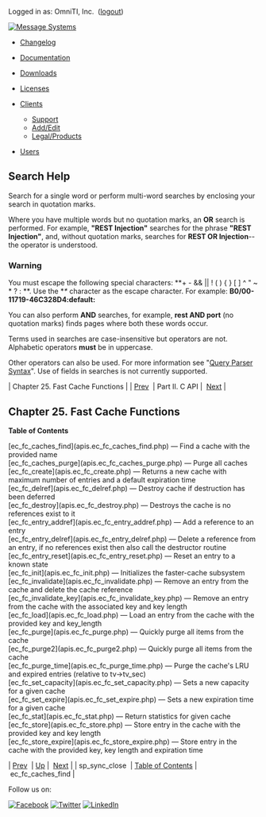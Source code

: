 Logged in as: OmniTI, Inc.  ([logout](https://support.messagesystems.com/logout.php))

[![Message Systems](https://support.messagesystems.com/images/ms-white205.png)](https://support.messagesystems.com/start.php) 

*   [Changelog](https://support.messagesystems.com/start.php?show=changelog)
*   [Documentation](https://support.messagesystems.com/docs/)
*   [Downloads](https://support.messagesystems.com/start.php)

*   [Licenses](https://support.messagesystems.com/license_summary.php)
*   <a href="">Clients</a>
    *   [Support](https://support.messagesystems.com/cs.php)
    *   [Add/Edit](https://support.messagesystems.com/edit_client.php)
    *   [Legal/Products](https://support.messagesystems.com/edit_products.php)
*   [Users](https://support.messagesystems.com/edit_customer.php)

## Search Help

Search for a single word or perform multi-word searches by enclosing your search in quotation marks.

Where you have multiple words but no quotation marks, an **OR** search is performed. For example, **"REST Injection"** searches for the phrase **"REST Injection"**, and, without quotation marks, searches for **REST OR Injection**--the operator is understood.

### Warning

You must escape the following special characters: **+ - && || ! ( ) { } [ ] ^ " ~ * ? : \**. Use the **\** character as the escape character. For example: **B0/00-11719-46C328D4\:default\:**

You can also perform **AND** searches, for example, **rest AND port** (no quotation marks) finds pages where both these words occur.

Terms used in searches are case-insensitive but operators are not. Alphabetic operators **must** be in uppercase.

Other operators can also be used. For more information see "[Query Parser Syntax](https://lucene.apache.org/core/old_versioned_docs/versions/3_0_0/queryparsersyntax.html)". Use of fields in searches is not currently supported.

| Chapter 25. Fast Cache Functions |
| [Prev](apis.sp_sync_close.php)  | Part II. C API |  [Next](apis.ec_fc_caches_find.php) |

## Chapter 25. Fast Cache Functions

**Table of Contents**

<dl class="toc">

<dt>[ec_fc_caches_find](apis.ec_fc_caches_find.php) — Find a cache with the provided name</dt>

<dt>[ec_fc_caches_purge](apis.ec_fc_caches_purge.php) — Purge all caches</dt>

<dt>[ec_fc_create](apis.ec_fc_create.php) — Returns a new cache with maximum number of entries and a default expiration time</dt>

<dt>[ec_fc_delref](apis.ec_fc_delref.php) — Destroy cache if destruction has been deferred</dt>

<dt>[ec_fc_destroy](apis.ec_fc_destroy.php) — Destroys the cache is no references exist to it</dt>

<dt>[ec_fc_entry_addref](apis.ec_fc_entry_addref.php) — Add a reference to an entry</dt>

<dt>[ec_fc_entry_delref](apis.ec_fc_entry_delref.php) — Delete a reference from an entry, if no references exist then also call the destructor routine</dt>

<dt>[ec_fc_entry_reset](apis.ec_fc_entry_reset.php) — Reset an entry to a known state</dt>

<dt>[ec_fc_init](apis.ec_fc_init.php) — Initializes the faster-cache subsystem</dt>

<dt>[ec_fc_invalidate](apis.ec_fc_invalidate.php) — Remove an entry from the cache and delete the cache reference</dt>

<dt>[ec_fc_invalidate_key](apis.ec_fc_invalidate_key.php) — Remove an entry from the cache with the associated key and key length</dt>

<dt>[ec_fc_load](apis.ec_fc_load.php) — Load an entry from the cache with the provided key and key_length</dt>

<dt>[ec_fc_purge](apis.ec_fc_purge.php) — Quickly purge all items from the cache</dt>

<dt>[ec_fc_purge2](apis.ec_fc_purge2.php) — Quickly purge all items from the cache</dt>

<dt>[ec_fc_purge_time](apis.ec_fc_purge_time.php) — Purge the cache's LRU and expired entries (relative to tv->tv_sec)</dt>

<dt>[ec_fc_set_capacity](apis.ec_fc_set_capacity.php) — Sets a new capacity for a given cache</dt>

<dt>[ec_fc_set_expire](apis.ec_fc_set_expire.php) — Sets a new expiration time for a given cache</dt>

<dt>[ec_fc_stat](apis.ec_fc_stat.php) — Return statistics for given cache</dt>

<dt>[ec_fc_store](apis.ec_fc_store.php) — Store entry in the cache with the provided key and key length</dt>

<dt>[ec_fc_store_expire](apis.ec_fc_store_expire.php) — Store entry in the cache with the provided key, key length and expiration time</dt>

</dl>

| [Prev](apis.sp_sync_close.php)  | [Up](pt.apis.php) |  [Next](apis.ec_fc_caches_find.php) |
| sp_sync_close  | [Table of Contents](index.php) |  ec_fc_caches_find |

Follow us on:

[![Facebook](https://support.messagesystems.com/images/icon-facebook.png)](http://www.facebook.com/messagesystems) [![Twitter](https://support.messagesystems.com/images/icon-twitter.png)](http://twitter.com/#!/MessageSystems) [![LinkedIn](https://support.messagesystems.com/images/icon-linkedin.png)](http://www.linkedin.com/company/message-systems)